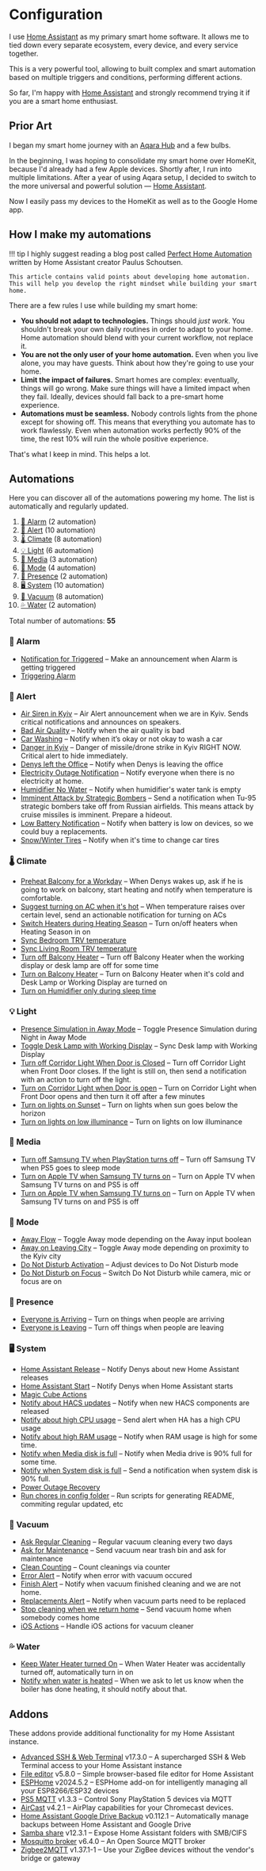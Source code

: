 # Configuration

I use [Home Assistant][ha] as my primary smart home software. It allows me to tied down every separate ecosystem, every device, and every service together.

This is a very powerful tool, allowing to built complex and smart automation based on multiple triggers and conditions, performing different actions.

So far, I'm happy with [Home Assistant][ha] and strongly recommend trying it if you are a smart home enthusiast.

## Prior Art

I began my smart home journey with an [Aqara Hub](https://www.aliexpress.com/item/32910909157.html) and a few bulbs.

In the beginning, I was hoping to consolidate my smart home over HomeKit, because I'd already had a few Apple devices. Shortly after, I run into multiple limitations. After a year of using Aqara setup, I decided to switch to the more universal and powerful solution — [Home Assistant][ha].

Now I easily pass my devices to the HomeKit as well as to the Google Home app.

## How I make my automations

<!-- prettier-ignore -->
!!! tip
    I highly suggest reading a blog post called [Perfect Home Automation](https://www.home-assistant.io/blog/2016/01/19/perfect-home-automation/) written by Home Assistant creator Paulus Schoutsen.

    This article contains valid points about developing home automation. This will help you develop the right mindset while building your smart home.

There are a few rules I use while building my smart home:

- **You should not adapt to technologies.** Things should _just work_. You shouldn't break your own daily routines in order to adapt to your home. Home automation should blend with your current workflow, not replace it.
- **You are not the only user of your home automation.** Even when you live alone, you may have guests. Think about how they're going to use your home.
- **Limit the impact of failures.** Smart homes are complex: eventually, things will go wrong. Make sure things will have a limited impact when they fail. Ideally, devices should fall back to a pre-smart home experience.
- **Automations must be seamless.** Nobody controls lights from the phone except for showing off. This means that everything you automate has to work flawlessly. Even when automation works perfectly 90% of the time, the rest 10% will ruin the whole positive experience.

That's what I keep in mind. This helps a lot.

## Automations

Here you can discover all of the automations powering my home. The list is automatically and regularly updated.

<!-- start-automations -->

1. [🚨 Alarm](#-alarm) (2 automation)
1. [🔔 Alert](#-alert) (10 automation)
1. [🌡️ Climate](#-climate) (8 automation)
1. [💡 Light](#-light) (6 automation)
1. [🎵 Media](#-media) (3 automation)
1. [🚦 Mode](#-mode) (4 automation)
1. [🔘 Presence](#-presence) (2 automation)
1. [🖥️ System](#-system) (10 automation)
1. [🧹 Vacuum](#-vacuum) (8 automation)
1. [💦 Water](#-water) (2 automation)

Total number of automations: **55**️

### 🚨 Alarm

- [Notification for Triggered](https://github.com/denysdovhan/home-assistant-config/blob/8bf54c21851b504155dc38530dda5f340078f0f9/automations.yaml#L75) – Make an announcement when Alarm is getting triggered
- [Triggering Alarm](https://github.com/denysdovhan/home-assistant-config/blob/8bf54c21851b504155dc38530dda5f340078f0f9/automations.yaml#L52)

### 🔔 Alert

- [Air Siren in Kyiv](https://github.com/denysdovhan/home-assistant-config/blob/8bf54c21851b504155dc38530dda5f340078f0f9/automations.yaml#L1) – Air Alert announcement when we are in Kyiv. Sends critical notifications and announces on speakers.
- [Bad Air Quality](https://github.com/denysdovhan/home-assistant-config/blob/8bf54c21851b504155dc38530dda5f340078f0f9/automations.yaml#L359) – Notify when the air quality is bad
- [Car Washing](https://github.com/denysdovhan/home-assistant-config/blob/8bf54c21851b504155dc38530dda5f340078f0f9/automations.yaml#L419) – Notify when it’s okay or not okay to wash a car
- [Danger in Kyiv](https://github.com/denysdovhan/home-assistant-config/blob/8bf54c21851b504155dc38530dda5f340078f0f9/automations.yaml#L2212) – Danger of missile/drone strike in Kyiv RIGHT NOW. Critical alert to hide immediately.
- [Denys left the Office](https://github.com/denysdovhan/home-assistant-config/blob/8bf54c21851b504155dc38530dda5f340078f0f9/automations.yaml#L2080) – Notify when Denys is leaving the office
- [Electricity Outage Notification](https://github.com/denysdovhan/home-assistant-config/blob/8bf54c21851b504155dc38530dda5f340078f0f9/automations.yaml#L2321) – Notify everyone when there is no electricity at home.
- [Humidifier No Water](https://github.com/denysdovhan/home-assistant-config/blob/8bf54c21851b504155dc38530dda5f340078f0f9/automations.yaml#L393) – Notify when humidifier's water tank is empty
- [Imminent Attack by Strategic Bombers](https://github.com/denysdovhan/home-assistant-config/blob/8bf54c21851b504155dc38530dda5f340078f0f9/automations.yaml#L2298) – Send a notification when Tu-95 strategic bombers take off from Russian airfields. This means attack by cruise missiles is imminent. Prepare a hideout.
- [Low Battery Notification](https://github.com/denysdovhan/home-assistant-config/blob/8bf54c21851b504155dc38530dda5f340078f0f9/automations.yaml#L2376) – Notify when battery is low on devices, so we could buy a replacements.
- [Snow/Winter Tires](https://github.com/denysdovhan/home-assistant-config/blob/8bf54c21851b504155dc38530dda5f340078f0f9/automations.yaml#L469) – Notify when it's time to change car tires

### 🌡️ Climate

- [Preheat Balcony for a Workday](https://github.com/denysdovhan/home-assistant-config/blob/8bf54c21851b504155dc38530dda5f340078f0f9/automations.yaml#L725) – When Denys wakes up, ask if he is going to work on balcony, start heating and notify when temperature is comfortable.
- [Suggest turning on AC when it's hot](https://github.com/denysdovhan/home-assistant-config/blob/8bf54c21851b504155dc38530dda5f340078f0f9/automations.yaml#LNone) – When temperature raises over certain level, send an actionable notification for turning on ACs
- [Switch Heaters during Heating Season](https://github.com/denysdovhan/home-assistant-config/blob/8bf54c21851b504155dc38530dda5f340078f0f9/automations.yaml#L560) – Turn on/off heaters when Heating Season in on
- [Sync Bedroom TRV temperature](https://github.com/denysdovhan/home-assistant-config/blob/8bf54c21851b504155dc38530dda5f340078f0f9/automations.yaml#L551)
- [Sync Living Room TRV temperature](https://github.com/denysdovhan/home-assistant-config/blob/8bf54c21851b504155dc38530dda5f340078f0f9/automations.yaml#L542)
- [Turn off Balcony Heater](https://github.com/denysdovhan/home-assistant-config/blob/8bf54c21851b504155dc38530dda5f340078f0f9/automations.yaml#L673) – Turn off Balcony Heater when the working display or desk lamp are off for some time
- [Turn on Balcony Heater](https://github.com/denysdovhan/home-assistant-config/blob/8bf54c21851b504155dc38530dda5f340078f0f9/automations.yaml#L633) – Turn on Balcony Heater when it's cold and Desk Lamp or Working Display are turned on
- [Turn on Humidifier only during sleep time](https://github.com/denysdovhan/home-assistant-config/blob/8bf54c21851b504155dc38530dda5f340078f0f9/automations.yaml#L1817)

### 💡 Light

- [Presence Simulation in Away Mode](https://github.com/denysdovhan/home-assistant-config/blob/8bf54c21851b504155dc38530dda5f340078f0f9/automations.yaml#L1111) – Toggle Presence Simulation during Night in Away Mode
- [Toggle Desk Lamp with Working Display](https://github.com/denysdovhan/home-assistant-config/blob/8bf54c21851b504155dc38530dda5f340078f0f9/automations.yaml#L1026) – Sync Desk lamp with Working Display
- [Turn off Corridor Light When Door is Closed](https://github.com/denysdovhan/home-assistant-config/blob/8bf54c21851b504155dc38530dda5f340078f0f9/automations.yaml#L950) – Turn off Corridor Light when Front Door closes. If the light is still on, then send a notification with an action to turn off the light.
- [Turn on Corridor Light when Door is open](https://github.com/denysdovhan/home-assistant-config/blob/8bf54c21851b504155dc38530dda5f340078f0f9/automations.yaml#L927) – Turn on Corridor Light when Front Door opens and then turn it off after a few minutes
- [Turn on lights on Sunset](https://github.com/denysdovhan/home-assistant-config/blob/8bf54c21851b504155dc38530dda5f340078f0f9/automations.yaml#L819) – Turn on lights when sun goes below the horizon
- [Turn on lights on low illuminance](https://github.com/denysdovhan/home-assistant-config/blob/8bf54c21851b504155dc38530dda5f340078f0f9/automations.yaml#L868) – Turn on lights on low illuminance

### 🎵 Media

- [Turn off Samsung TV when PlayStation turns off](https://github.com/denysdovhan/home-assistant-config/blob/8bf54c21851b504155dc38530dda5f340078f0f9/automations.yaml#L95) – Turn off Samsung TV when PS5 goes to sleep mode
- [Turn on Apple TV when Samsung TV turns on](https://github.com/denysdovhan/home-assistant-config/blob/8bf54c21851b504155dc38530dda5f340078f0f9/automations.yaml#L1989) – Turn on Apple TV when Samsung TV turns on and PS5 is off
- [Turn on Apple TV when Samsung TV turns on](https://github.com/denysdovhan/home-assistant-config/blob/8bf54c21851b504155dc38530dda5f340078f0f9/automations.yaml#L1989) – Turn on Apple TV when Samsung TV turns on and PS5 is off

### 🚦 Mode

- [Away Flow](https://github.com/denysdovhan/home-assistant-config/blob/8bf54c21851b504155dc38530dda5f340078f0f9/automations.yaml#L1077) – Toggle Away mode depending on the Away input boolean
- [Away on Leaving City](https://github.com/denysdovhan/home-assistant-config/blob/8bf54c21851b504155dc38530dda5f340078f0f9/automations.yaml#L1087) – Toggle Away mode depending on proximity to the Kyiv city
- [Do Not Disturb Activation](https://github.com/denysdovhan/home-assistant-config/blob/8bf54c21851b504155dc38530dda5f340078f0f9/automations.yaml#L1042) – Adjust devices to Do Not Disturb mode
- [Do Not Disturb on Focus](https://github.com/denysdovhan/home-assistant-config/blob/8bf54c21851b504155dc38530dda5f340078f0f9/automations.yaml#L1059) – Switch Do Not Disturb while camera, mic or focus are on

### 🔘 Presence

- [Everyone is Arriving](https://github.com/denysdovhan/home-assistant-config/blob/8bf54c21851b504155dc38530dda5f340078f0f9/automations.yaml#L1139) – Turn on things when people are arriving
- [Everyone is Leaving](https://github.com/denysdovhan/home-assistant-config/blob/8bf54c21851b504155dc38530dda5f340078f0f9/automations.yaml#L1220) – Turn off things when people are leaving

### 🖥️ System

- [Home Assistant Release](https://github.com/denysdovhan/home-assistant-config/blob/8bf54c21851b504155dc38530dda5f340078f0f9/automations.yaml#L244) – Notify Denys about new Home Assistant releases
- [Home Assistant Start](https://github.com/denysdovhan/home-assistant-config/blob/8bf54c21851b504155dc38530dda5f340078f0f9/automations.yaml#L313) – Notify Denys when Home Assistant starts
- [Magic Cube Actions](https://github.com/denysdovhan/home-assistant-config/blob/8bf54c21851b504155dc38530dda5f340078f0f9/automations.yaml#L122)
- [Notify about HACS updates](https://github.com/denysdovhan/home-assistant-config/blob/8bf54c21851b504155dc38530dda5f340078f0f9/automations.yaml#L275) – Notify when new HACS components are released
- [Notify about high CPU usage](https://github.com/denysdovhan/home-assistant-config/blob/8bf54c21851b504155dc38530dda5f340078f0f9/automations.yaml#L2114) – Send alert when HA has a high CPU usage
- [Notify about high RAM usage](https://github.com/denysdovhan/home-assistant-config/blob/8bf54c21851b504155dc38530dda5f340078f0f9/automations.yaml#L2145) – Notify when RAM usage is high for some time.
- [Notify when Media disk is full](https://github.com/denysdovhan/home-assistant-config/blob/8bf54c21851b504155dc38530dda5f340078f0f9/automations.yaml#L333) – Notify when Media drive is 90% full for some time.
- [Notify when System disk is full](https://github.com/denysdovhan/home-assistant-config/blob/8bf54c21851b504155dc38530dda5f340078f0f9/automations.yaml#L2182) – Send a notification when system disk is 90% full.
- [Power Outage Recovery](https://github.com/denysdovhan/home-assistant-config/blob/8bf54c21851b504155dc38530dda5f340078f0f9/automations.yaml#L1724)
- [Run chores in config folder](https://github.com/denysdovhan/home-assistant-config/blob/8bf54c21851b504155dc38530dda5f340078f0f9/automations.yaml#L2068) – Run scripts for generating README, commiting regular updated, etc

### 🧹 Vacuum

- [Ask Regular Cleaning](https://github.com/denysdovhan/home-assistant-config/blob/8bf54c21851b504155dc38530dda5f340078f0f9/automations.yaml#L1298) – Regular vacuum cleaning every two days
- [Ask for Maintenance](https://github.com/denysdovhan/home-assistant-config/blob/8bf54c21851b504155dc38530dda5f340078f0f9/automations.yaml#L1437) – Send vacuum near trash bin and ask for maintenance
- [Clean Counting](https://github.com/denysdovhan/home-assistant-config/blob/8bf54c21851b504155dc38530dda5f340078f0f9/automations.yaml#L2051) – Count cleanings via counter
- [Error Alert](https://github.com/denysdovhan/home-assistant-config/blob/8bf54c21851b504155dc38530dda5f340078f0f9/automations.yaml#L1409) – Notify when error with vacuum occured
- [Finish Alert](https://github.com/denysdovhan/home-assistant-config/blob/8bf54c21851b504155dc38530dda5f340078f0f9/automations.yaml#L1376) – Notify when vacuum finished cleaning and we are not home.
- [Replacements Alert](https://github.com/denysdovhan/home-assistant-config/blob/8bf54c21851b504155dc38530dda5f340078f0f9/automations.yaml#L1505) – Notify when vacuum parts need to be replaced
- [Stop cleaning when we return home](https://github.com/denysdovhan/home-assistant-config/blob/8bf54c21851b504155dc38530dda5f340078f0f9/automations.yaml#L1358) – Send vacuum home when somebody comes home
- [iOS Actions](https://github.com/denysdovhan/home-assistant-config/blob/8bf54c21851b504155dc38530dda5f340078f0f9/automations.yaml#L1585) – Handle iOS actions for vacuum cleaner

### 💦 Water

- [Keep Water Heater turned On](https://github.com/denysdovhan/home-assistant-config/blob/8bf54c21851b504155dc38530dda5f340078f0f9/automations.yaml#L2024) – When Water Heater was accidentally turned off, automatically turn in on
- [Notify when water is heated](https://github.com/denysdovhan/home-assistant-config/blob/8bf54c21851b504155dc38530dda5f340078f0f9/automations.yaml#L1656) – When we ask to let us know when the boiler has done heating, it should notify about that.
<!-- end-automations -->

## Addons

These addons provide additional functionality for my Home Assistant instance.

<!-- start-addons -->

- [Advanced SSH & Web Terminal](https://github.com/hassio-addons/addon-ssh) v17.3.0 – A supercharged SSH & Web Terminal access to your Home Assistant instance
- [File editor](https://github.com/home-assistant/addons/tree/master/configurator) v5.8.0 – Simple browser-based file editor for Home Assistant
- [ESPHome](https://esphome.io/) v2024.5.2 – ESPHome add-on for intelligently managing all your ESP8266/ESP32 devices
- [PS5 MQTT](https://github.com/FunkeyFlo/ps5-mqtt/tree/main/add-ons/ps5-mqtt) v1.3.3 – Control Sony PlayStation 5 devices via MQTT
- [AirCast](https://github.com/hassio-addons/addon-aircast) v4.2.1 – AirPlay capabilities for your Chromecast devices.
- [Home Assistant Google Drive Backup](https://github.com/sabeechen/hassio-google-drive-backup) v0.112.1 – Automatically manage backups between Home Assistant and Google Drive
- [Samba share](https://github.com/home-assistant/addons/tree/master/samba) v12.3.1 – Expose Home Assistant folders with SMB/CIFS
- [Mosquitto broker](https://github.com/home-assistant/addons/tree/master/mosquitto) v6.4.0 – An Open Source MQTT broker
- [Zigbee2MQTT](https://github.com/zigbee2mqtt/hassio-zigbee2mqtt/tree/master/zigbee2mqtt) v1.37.1-1 – Use your ZigBee devices without the vendor's bridge or gateway
<!-- end-addons -->

<!-- References -->

[ha]: https://www.home-assistant.io/
[asuswrt]: https://www.home-assistant.io/integrations/asuswrt
[mobile_app]: https://www.home-assistant.io/integrations/mobile_app/

